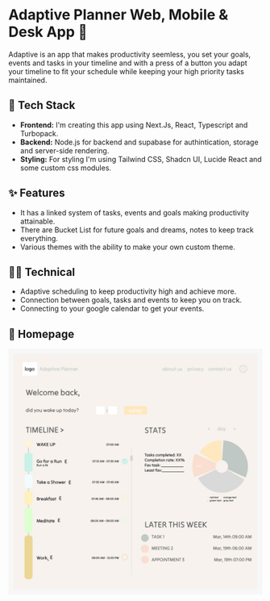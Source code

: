 # Adaptive Planner Web, Mobile & Desk App 🌵

Adaptive is an app that makes productivity seemless, you set your goals, events and tasks in your timeline and with a press of a button you adapt your timeline to fit your schedule while keeping your high priority tasks maintained.

## 🚀 Tech Stack
- **Frontend:** I'm creating this app using Next.Js, React, Typescript and Turbopack.
- **Backend:** Node.js for backend and supabase for authintication, storage and server-side rendering.
- **Styling:** For styling I'm using Tailwind CSS, Shadcn UI, Lucide React and some custom css modules.

## ✨ Features
- It has a linked system of tasks, events and goals making productivity attainable.
- There are Bucket List for future goals and dreams, notes to keep track everything.
- Various themes with the ability to make your own custom theme.


## 🧑‍💻 Technical
- Adaptive scheduling to keep productivity high and achieve more.
- Connection between goals, tasks and events to keep you on track.
- Connecting to your google calendar to get your events.

## 📸 Homepage
![Homepage on desktop](adaptive.jpeg)